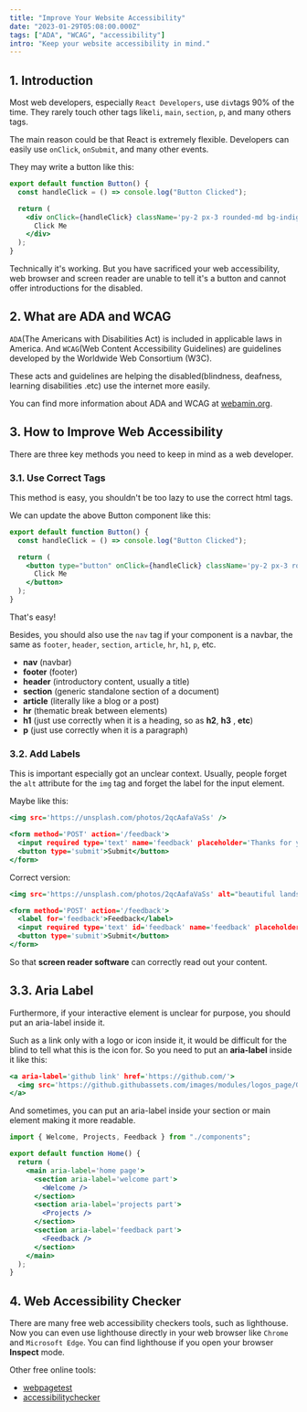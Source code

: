 ```yaml
---
title: "Improve Your Website Accessibility"
date: "2023-01-29T05:08:00.000Z"
tags: ["ADA", "WCAG", "accessibility"]
intro: "Keep your website accessibility in mind."
---
```


## 1. Introduction

Most web developers, especially `React Developers`, use `div`tags 90% of the time. They rarely touch other tags like`li`, `main`, `section`, `p`, and many others tags.

The main reason could be that React is extremely flexible. Developers can easily use `onClick`, `onSubmit`, and many other events.

They may write a button like this:

```js:Button.jsx
export default function Button() {
  const handleClick = () => console.log("Button Clicked");

  return (
    <div onClick={handleClick} className='py-2 px-3 rounded-md bg-indigo-600 text-white'>
      Click Me
    </div>
  );
}
```

Technically it's working. But you have sacrificed your web accessibility, web browser and screen reader are unable to tell it's a button and cannot offer introductions for the disabled.

## 2. What are ADA and WCAG

`ADA`(The Americans with Disabilities Act) is included in applicable laws in America. And
`WCAG`(Web Content Accessibility Guidelines) are guidelines developed by the Worldwide Web Consortium (W3C).

These acts and guidelines are helping the disabled(blindness, deafness, learning disabilities .etc) use the internet more easily.

You can find more information about ADA and WCAG at [webamin.org](https://webamin.org/).

## 3. How to Improve Web Accessibility

There are three key methods you need to keep in mind as a web developer.

### 3.1. Use Correct Tags

This method is easy, you shouldn't be too lazy to use the correct html tags.

We can update the above Button component like this:

```js:Button.jsx
export default function Button() {
  const handleClick = () => console.log("Button Clicked");

  return (
    <button type="button" onClick={handleClick} className='py-2 px-3 rounded-md bg-indigo-600 text-white'>
      Click Me
    </button>
  );
}
```

That's easy!

Besides, you should also use the `nav` tag if your component is a navbar, the same as `footer`, `header`, `section`, `article`, `hr`, `h1`, `p`, etc.

- **nav** (navbar)
- **footer** (footer)
- **header** (introductory content, usually a title)
- **section** (generic standalone section of a document)
- **article** (literally like a blog or a post)
- **hr** (thematic break between elements)
- **h1** (just use correctly when it is a heading, so as **h2**, **h3** , **etc**)
- **p** (just use correctly when it is a paragraph)

### 3.2. Add Labels

This is important especially got an unclear context. Usually, people forget the `alt` attribute for the `img` tag and forget the label for the input element.

Maybe like this:

```html:image.html
<img src='https://unsplash.com/photos/2qcAafaVaSs' />
```

```html:form.html
<form method='POST' action='/feedback'>
  <input required type='text' name='feedback' placeholder='Thanks for your feedback' />
  <button type='submit'>Submit</button>
</form>
```

Correct version:

```html:image.html
<img src='https://unsplash.com/photos/2qcAafaVaSs' alt="beautiful landscape" />
```

```html:form.html
<form method='POST' action='/feedback'>
  <label for='feedback'>Feedback</label>
  <input required type='text' id='feedback' name='feedback' placeholder='Thanks for your feedback' />
  <button type='submit'>Submit</button>
</form>
```

So that **screen reader software** can correctly read out your content.

## 3.3. Aria Label

Furthermore, if your interactive element is unclear for purpose, you should put an aria-label inside it.

Such as a link only with a logo or icon inside it, it would be difficult for the blind to tell what this is the icon for. So you need to put an **aria-label** inside it like this:

```html:aria-label.html
<a aria-label='github link' href='https://github.com/'>
  <img src='https://github.githubassets.com/images/modules/logos_page/GitHub-Mark.png' alt='githb icon' />
</a>
```

And sometimes, you can put an aria-label inside your section or main element making it more readable.

```js:Home.jsx
import { Welcome, Projects, Feedback } from "./components";

export default function Home() {
  return (
    <main aria-label='home page'>
      <section aria-label='welcome part'>
        <Welcome />
      </section>
      <section aria-label='projects part'>
        <Projects />
      </section>
      <section aria-label='feedback part'>
        <Feedback />
      </section>
    </main>
  );
}
```

## 4. Web Accessibility Checker

There are many free web accessibility checkers tools, such as lighthouse. Now you can even use lighthouse directly in your web browser like `Chrome` and `Microsoft Edge`. You can find lighthouse if you open your browser **Inspect** mode.

Other free online tools:

- [webpagetest](https://www.webpagetest.org/lighthouse)
- [accessibilitychecker](https://www.accessibilitychecker.org/)
